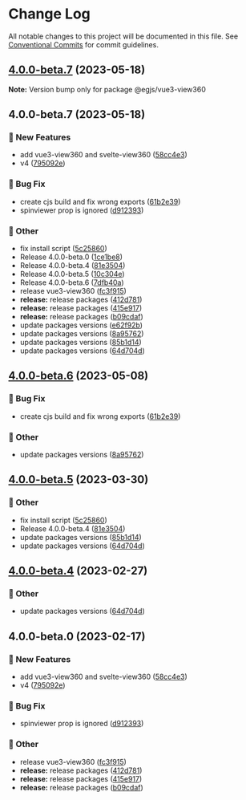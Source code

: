 # Change Log

All notable changes to this project will be documented in this file.
See [Conventional Commits](https://conventionalcommits.org) for commit guidelines.

## [4.0.0-beta.7](https://github.com/naver/egjs-view360/compare/@egjs/vue3-view360@4.0.0-beta.7...@egjs/vue3-view360@4.0.0-beta.7) (2023-05-18)

**Note:** Version bump only for package @egjs/vue3-view360





## 4.0.0-beta.7 (2023-05-18)


### :rocket: New Features

* add vue3-view360 and svelte-view360 ([58cc4e3](https://github.com/naver/egjs-view360/commit/58cc4e39e6ff20051a0fd4b61bd3d902ea586034))
* v4 ([795092e](https://github.com/naver/egjs-view360/commit/795092e23fce5af9d578cf44ae7a74d841249780))


### :bug: Bug Fix

* create cjs build and fix wrong exports ([61b2e39](https://github.com/naver/egjs-view360/commit/61b2e398f0fd666f949b94820368bb413e4963c4))
* spinviewer prop is ignored ([d912393](https://github.com/naver/egjs-view360/commit/d912393f96ee02e435a3ec85f8bb5e6c0231eac6))


### :mega: Other

* fix install script ([5c25860](https://github.com/naver/egjs-view360/commit/5c2586054ec2c5bd8649a9d30e114705fdfa5579))
* Release 4.0.0-beta.0 ([1ce1be8](https://github.com/naver/egjs-view360/commit/1ce1be8f1d20e5b0a81a2d055f299868b12b6327))
* Release 4.0.0-beta.4 ([81e3504](https://github.com/naver/egjs-view360/commit/81e3504229edcacac80ff92bef634bc38a813a99))
* Release 4.0.0-beta.5 ([10c304e](https://github.com/naver/egjs-view360/commit/10c304ed6db56ffa96b51cf1c9c9e477304cf10d))
* Release 4.0.0-beta.6 ([7dfb40a](https://github.com/naver/egjs-view360/commit/7dfb40a4c84debafbc5e9c8f52f864f46e25c2e3))
* release vue3-view360 ([fc3f915](https://github.com/naver/egjs-view360/commit/fc3f9154beff44d19efcda743af8a1773ca3fa4f))
* **release:** release packages ([412d781](https://github.com/naver/egjs-view360/commit/412d78154e04f25952025257284c76d7f8202bd5))
* **release:** release packages ([415e917](https://github.com/naver/egjs-view360/commit/415e9173f80b39a82c0325355e2f6fdfbd7ab97f))
* **release:** release packages ([b09cdaf](https://github.com/naver/egjs-view360/commit/b09cdaf36be958b13718f7731dbbab3cb6b9c186))
* update packages versions ([e62f92b](https://github.com/naver/egjs-view360/commit/e62f92b0e721c477ca927ac77a66b4ee71ebe482))
* update packages versions ([8a95762](https://github.com/naver/egjs-view360/commit/8a95762a2c8319899884207d871577cdc5a23db6))
* update packages versions ([85b1d14](https://github.com/naver/egjs-view360/commit/85b1d142ef0b48f61a229c2c3f272900412bf0af))
* update packages versions ([64d704d](https://github.com/naver/egjs-view360/commit/64d704dde25002931fb7422a817a6322542b66eb))



## [4.0.0-beta.6](https://github.com/naver/egjs-view360/compare/@egjs/vue3-view360@4.0.0-beta.5...@egjs/vue3-view360@4.0.0-beta.6) (2023-05-08)


### :bug: Bug Fix

* create cjs build and fix wrong exports ([61b2e39](https://github.com/naver/egjs-view360/commit/61b2e398f0fd666f949b94820368bb413e4963c4))


### :mega: Other

* update packages versions ([8a95762](https://github.com/naver/egjs-view360/commit/8a95762a2c8319899884207d871577cdc5a23db6))



## [4.0.0-beta.5](https://github.com/naver/egjs-view360/compare/@egjs/vue3-view360@4.0.0-beta.0...@egjs/vue3-view360@4.0.0-beta.5) (2023-03-30)


### :mega: Other

* fix install script ([5c25860](https://github.com/naver/egjs-view360/commit/5c2586054ec2c5bd8649a9d30e114705fdfa5579))
* Release 4.0.0-beta.4 ([81e3504](https://github.com/naver/egjs-view360/commit/81e3504229edcacac80ff92bef634bc38a813a99))
* update packages versions ([85b1d14](https://github.com/naver/egjs-view360/commit/85b1d142ef0b48f61a229c2c3f272900412bf0af))
* update packages versions ([64d704d](https://github.com/naver/egjs-view360/commit/64d704dde25002931fb7422a817a6322542b66eb))



## [4.0.0-beta.4](https://github.com/naver/egjs-view360/compare/@egjs/vue3-view360@4.0.0-beta.0...@egjs/vue3-view360@4.0.0-beta.4) (2023-02-27)


### :mega: Other

* update packages versions ([64d704d](https://github.com/naver/egjs-view360/commit/64d704dde25002931fb7422a817a6322542b66eb))



## 4.0.0-beta.0 (2023-02-17)


### :rocket: New Features

* add vue3-view360 and svelte-view360 ([58cc4e3](https://github.com/naver/egjs-view360/commit/58cc4e39e6ff20051a0fd4b61bd3d902ea586034))
* v4 ([795092e](https://github.com/naver/egjs-view360/commit/795092e23fce5af9d578cf44ae7a74d841249780))


### :bug: Bug Fix

* spinviewer prop is ignored ([d912393](https://github.com/naver/egjs-view360/commit/d912393f96ee02e435a3ec85f8bb5e6c0231eac6))


### :mega: Other

* release vue3-view360 ([fc3f915](https://github.com/naver/egjs-view360/commit/fc3f9154beff44d19efcda743af8a1773ca3fa4f))
* **release:** release packages ([412d781](https://github.com/naver/egjs-view360/commit/412d78154e04f25952025257284c76d7f8202bd5))
* **release:** release packages ([415e917](https://github.com/naver/egjs-view360/commit/415e9173f80b39a82c0325355e2f6fdfbd7ab97f))
* **release:** release packages ([b09cdaf](https://github.com/naver/egjs-view360/commit/b09cdaf36be958b13718f7731dbbab3cb6b9c186))
